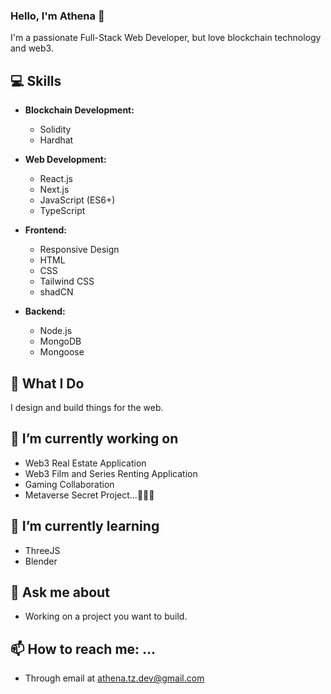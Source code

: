 ### Hello, I'm Athena 👋

I'm a passionate Full-Stack Web Developer, but love blockchain technology and web3. 

## 💻 Skills

- **Blockchain Development:**
  - Solidity
  - Hardhat
  
- **Web Development:**
  - React.js
  - Next.js
  - JavaScript (ES6+)
  - TypeScript
  
- **Frontend:**
  - Responsive Design
  - HTML
  - CSS
  - Tailwind CSS
  - shadCN
  
- **Backend:**
  - Node.js
  - MongoDB
  - Mongoose
  
## 🚀 What I Do

I design and build things for the web.

## 🔭 I’m currently working on 
  - Web3 Real Estate Application
  - Web3 Film and Series Renting Application
  - Gaming Collaboration
  - Metaverse Secret Project...🤫🤫🤫

## 🌱 I’m currently learning 
  - ThreeJS
  - Blender
    
## 💬 Ask me about 
  - Working on a project you want to build.

## 📫 How to reach me: ...
  - Through email at athena.tz.dev@gmail.com
